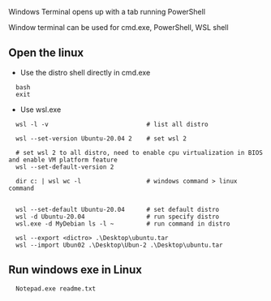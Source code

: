 
Windows Terminal opens up with a tab running PowerShell

Window terminal can be used for cmd.exe, PowerShell, WSL shell

## Open the linux
- Use the distro shell directly in cmd.exe
```
  bash
  exit
```

- Use wsl.exe
```
  wsl -l -v                           # list all distro

  wsl --set-version Ubuntu-20.04 2    # set wsl 2

  # set wsl 2 to all distro, need to enable cpu virtualization in BIOS and enable VM platform feature
  wsl --set-default-version 2         

  dir c: | wsl wc -l                  # windows command > linux command


  wsl --set-default Ubuntu-20.04      # set default distro
  wsl -d Ubuntu-20.04                 # run specify distro
  wsl.exe -d MyDebian ls -l ~         # run command in distro 

  wsl --export <dictro> .\Desktop\ubuntu.tar
  wsl --import Ubun02 .\Desktop\Ubun-2 .\Desktop\ubuntu.tar
```

## Run windows exe in Linux
```
  Notepad.exe readme.txt
```


